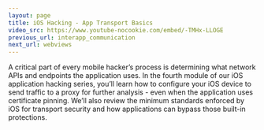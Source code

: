 ```yaml
---
layout: page
title: iOS Hacking - App Transport Basics
video_src: https://www.youtube-nocookie.com/embed/-TMHx-LLOGE
previous_url: interapp_communication
next_url: webviews
---
```


A critical part of every mobile hacker’s process is determining what network APIs and endpoints the application uses.  In the fourth module of our iOS application hacking series, you’ll learn how to configure your iOS device to send traffic to a proxy for further analysis - even when the application uses certificate pinning.  We’ll also review the minimum standards enforced by iOS for transport security and how applications can bypass those built-in protections.  
